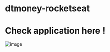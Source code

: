 # dtmoney-rocketseat

# Check application <a hrer="https://dt-money-rocketseat.netlify.app/">here !</a>

![image](https://user-images.githubusercontent.com/82785683/197103819-4a40091a-d6a9-4f58-b470-eb69aa80db5a.png)
